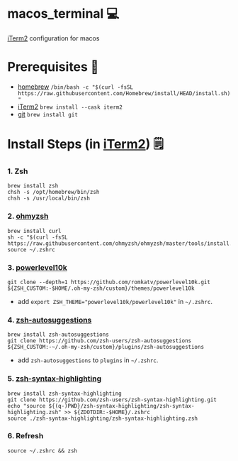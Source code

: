 # macos_terminal 💻
[iTerm2](https://iterm2.com/) configuration for macos

# Prerequisites 🚦
- [homebrew](https://brew.sh/) `/bin/bash -c "$(curl -fsSL https://raw.githubusercontent.com/Homebrew/install/HEAD/install.sh)"`
- [iTerm2](https://iterm2.com/) `brew install --cask iterm2`
- [git](https://git-scm.com/download/mac) `brew install git`

# Install Steps (in [iTerm2](https://iterm2.com/)) 🗒️

### 1. Zsh
```
brew install zsh
chsh -s /opt/homebrew/bin/zsh
chsh -s /usr/local/bin/zsh
```

### 2. [ohmyzsh](https://github.com/ohmyzsh/ohmyzsh)
```
brew install curl
sh -c "$(curl -fsSL https://raw.githubusercontent.com/ohmyzsh/ohmyzsh/master/tools/install.sh)"
source ~/.zshrc
```

### 3. [powerlevel10k](https://github.com/romkatv/powerlevel10k)
```
git clone --depth=1 https://github.com/romkatv/powerlevel10k.git ${ZSH_CUSTOM:-$HOME/.oh-my-zsh/custom}/themes/powerlevel10k
```
- add `export ZSH_THEME="powerlevel10k/powerlevel10k"` in `~/.zshrc`.

### 4. [zsh-autosuggestions](https://github.com/zsh-users/zsh-autosuggestions)
```
brew install zsh-autosuggestions
git clone https://github.com/zsh-users/zsh-autosuggestions ${ZSH_CUSTOM:-~/.oh-my-zsh/custom}/plugins/zsh-autosuggestions
```
- add `zsh-autosuggestions` to `plugins` in `~/.zshrc`.

### 5. [zsh-syntax-highlighting](https://github.com/zsh-users/zsh-syntax-highlighting)
```
brew install zsh-syntax-highlighting
git clone https://github.com/zsh-users/zsh-syntax-highlighting.git
echo "source ${(q-)PWD}/zsh-syntax-highlighting/zsh-syntax-highlighting.zsh" >> ${ZDOTDIR:-$HOME}/.zshrc
source ./zsh-syntax-highlighting/zsh-syntax-highlighting.zsh
```

### 6. Refresh
```
source ~/.zshrc && zsh
```
